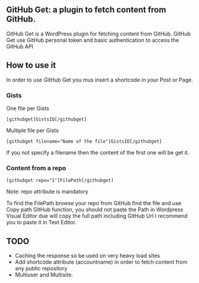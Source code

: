 ##  GitHub Get: a plugin to fetch content from GitHub.

GitHub Get is a WordPress plugin for fetching content from GitHub. GitHub Get use GitHub personal token and basic authentication to access the GitHub API

## How to use it

In order to use GitHub Get you mus insert a shortcode in your Post or Page.

### Gists

One file per Gists

```
[githubget]GistsID[/githubget]
```

Multiple file per Gists

```
[githubget filename="Name of the file"]GistsID[/githubget]
```

If you not specify a filename then the content of the first one will be get it.

### Content from a repo

```
[githubget repo="1"]FilePath[/githubget]
```

Note: repo attribute is mandatory

To find the FilePath browse your repo from GitHub find the file and use Copy path GitHub function, you
should not paste the Path in Wordpress Visual Editor due will copy the full path including GitHub Url I
recommend you to paste it in Text Editor.

## TODO

- Caching the response so be used on very heavy load sites
- Add shortcode attribute (accountname) in order to fetch content from any public repository
- Multiuser and Multisite.

